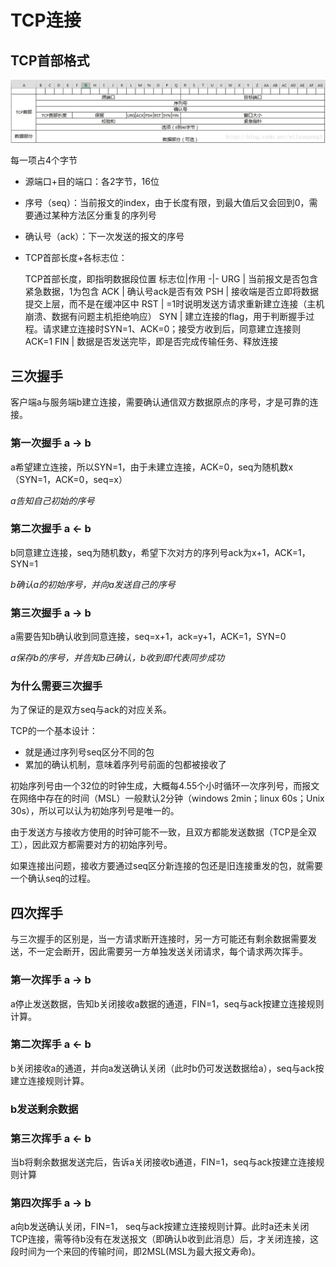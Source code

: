 # TCP连接

## TCP首部格式
![alt text](/static/img/tcp_head.jpg "Title")

每一项占4个字节
- 源端口+目的端口：各2字节，16位
- 序号（seq）：当前报文的index，由于长度有限，到最大值后又会回到0，需要通过某种方法区分重复的序列号
- 确认号（ack）：下一次发送的报文的序号
- TCP首部长度+各标志位：
  
  TCP首部长度，即指明数据段位置
    标志位|作用
    -|-
    URG | 当前报文是否包含紧急数据，1为包含
    ACK | 确认号ack是否有效
    PSH | 接收端是否立即将数据提交上层，而不是在缓冲区中
    RST | =1时说明发送方请求重新建立连接（主机崩溃、数据有问题主机拒绝响应）
    SYN | 建立连接的flag，用于判断握手过程。请求建立连接时SYN=1、ACK=0；接受方收到后，同意建立连接则ACK=1
    FIN | 数据是否发送完毕，即是否完成传输任务、释放连接

## 三次握手
客户端a与服务端b建立连接，需要确认通信双方数据原点的序号，才是可靠的连接。

### 第一次握手 a -> b

a希望建立连接，所以SYN=1，由于未建立连接，ACK=0，seq为随机数x（SYN=1，ACK=0，seq=x）

*a告知自己初始的序号*

### 第二次握手 a <- b

b同意建立连接，seq为随机数y，希望下次对方的序列号ack为x+1，ACK=1，SYN=1

*b确认a的初始序号，并向a发送自己的序号*

### 第三次握手 a -> b

a需要告知b确认收到同意连接，seq=x+1，ack=y+1，ACK=1，SYN=0

*a保存b的序号，并告知b已确认，b收到即代表同步成功*

### 为什么需要三次握手
为了保证的是双方seq与ack的对应关系。

TCP的一个基本设计：
- 就是通过序列号seq区分不同的包
- 累加的确认机制，意味着序列号前面的包都被接收了

初始序列号由一个32位的时钟生成，大概每4.55个小时循环一次序列号，而报文在网络中存在的时间（MSL）一般默认2分钟（windows 2min；linux 60s；Unix 30s），所以可以认为初始序列号是唯一的。

由于发送方与接收方使用的时钟可能不一致，且双方都能发送数据（TCP是全双工），因此双方都需要对方的初始序列号。

如果连接出问题，接收方要通过seq区分新连接的包还是旧连接重发的包，就需要一个确认seq的过程。

## 四次挥手

与三次握手的区别是，当一方请求断开连接时，另一方可能还有剩余数据需要发送，不一定会断开，因此需要另一方单独发送关闭请求，每个请求两次挥手。

### 第一次挥手 a -> b

a停止发送数据，告知b关闭接收a数据的通道，FIN=1，seq与ack按建立连接规则计算。

### 第二次挥手 a <- b

b关闭接收a的通道，并向a发送确认关闭（此时b仍可发送数据给a），seq与ack按建立连接规则计算。

### b发送剩余数据

### 第三次挥手 a <- b

当b将剩余数据发送完后，告诉a关闭接收b通道，FIN=1，seq与ack按建立连接规则计算

### 第四次挥手 a -> b

a向b发送确认关闭，FIN=1， seq与ack按建立连接规则计算。此时a还未关闭TCP连接，需等待b没有在发送报文（即确认b收到此消息）后，才关闭连接，这段时间为一个来回的传输时间，即2MSL(MSL为最大报文寿命)。

